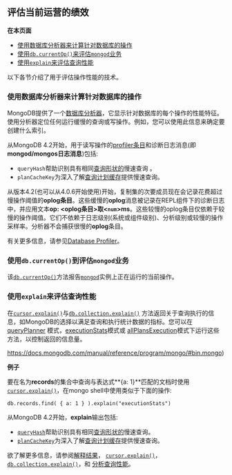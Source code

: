 ## 评估当前运营的绩效

**在本页面**

- [使用数据库分析器来计算针对数据库的操作](#操作)
- [使用`db.currentOp()`来评估`mongod`业务](#业务)
- [使用`explain`来评估查询性能](#性能)

以下各节介绍了用于评估操作性能的技术。

### <span id="操作">使用数据库分析器来计算针对数据库的操作</span>

MongoDB提供了一个[数据库分析器](https://docs.mongodb.com/manual/tutorial/manage-the-database-profiler/)，它显示针对数据库的每个操作的性能特征。使用分析器定位任何运行缓慢的查询或写操作。例如，您可以使用此信息来确定要创建什么索引。

从MongoDB 4.2开始，用于读写操作的[profiler条目](https://docs.mongodb.com/manual/tutorial/manage-the-database-profiler/)和诊断日志消息(即**mongod/mongos日志消息**)包括:

- `queryHash`帮助识别具有相同[查询形状的](https://docs.mongodb.com/manual/reference/glossary/#term-query-shape)慢速查询 。
- `planCacheKey`为深入了解[查询计划缓存](https://docs.mongodb.com/manual/core/query-plans/)提供慢速查询。

从版本4.2(也可以从4.0.6开始使用)开始，复制集的次要成员现在会记录花费超过慢操作阈值的**oplog条目**。这些缓慢的**oplog**消息被记录在REPL组件下的诊断日志中，并应用文本**op: <oplog条目>取<`num`>ms**。这些较慢的oplog条目仅依赖于较慢的操作阈值。它们不依赖于日志级别(系统或组件级别)、分析级别或较慢的操作采样率。分析器不会捕获很慢的**oplog**条目。

有关更多信息，请参见[Database Profiler](https://docs.mongodb.com/manual/tutorial/manage-the-database-profiler/)。

### <span id="业务">使用`db.currentOp()`到评估`mongod`业务</span>

该[`db.currentOp()`](https://docs.mongodb.com/manual/reference/method/db.currentOp/#db.currentOp)方法报告[`mongod`](https://docs.mongodb.com/manual/reference/program/mongod/#bin.mongod)实例上正在运行的当前操作。

### <span id="性能">使用`explain`来评估查询性能</span>

在[`cursor.explain()`](https://docs.mongodb.com/manual/reference/method/cursor.explain/#cursor.explain)与[`db.collection.explain()`](https://docs.mongodb.com/manual/reference/method/db.collection.explain/#db.collection.explain) 方法返回关于查询执行的信息，如MongoDB的选择以满足查询和执行统计数据的指标。您可以在[queryPlanner](https://docs.mongodb.com/manual/reference/method/db.collection.explain/#explain-method-queryplanner) 模式，[executionStats](https://docs.mongodb.com/manual/reference/method/db.collection.explain/#explain-method-executionstats)模式或 [allPlansExecution](https://docs.mongodb.com/manual/reference/method/db.collection.explain/#explain-method-allplansexecution)模式下运行这些方法，以控制返回的信息量。

https://docs.mongodb.com/manual/reference/program/mongo/#bin.mongo)

**例子**

要在名为**records**的集合中查询与表达式**{a: 1}**匹配的文档时使用[`cursor.explain()`](https://docs.mongodb.com/manual/reference/method/cursor.explain/#cursor.explain)，在mongo shell中使用类似于下面的操作:

```shell
db.records.find( { a: 1 } ).explain("executionStats")
```

从MongoDB 4.2开始，**explain**输出包括:

- [`queryHash`](https://docs.mongodb.com/manual/reference/explain-results/#explain.queryPlanner.queryHash)帮助识别具有相同[查询形状的](https://docs.mongodb.com/manual/reference/glossary/#term-query-shape)慢速查询。
- [`planCacheKey`](https://docs.mongodb.com/manual/reference/explain-results/#explain.queryPlanner.planCacheKey)为深入了解[查询计划缓存](https://docs.mongodb.com/manual/core/query-plans/)提供慢速查询。

欲了解更多信息，请参阅[解释结果](https://docs.mongodb.com/manual/reference/explain-results/)， [`cursor.explain()`](https://docs.mongodb.com/manual/reference/method/cursor.explain/#cursor.explain)，[`db.collection.explain()`](https://docs.mongodb.com/manual/reference/method/db.collection.explain/#db.collection.explain)，和 [分析查询性能](https://docs.mongodb.com/manual/tutorial/analyze-query-plan/)。